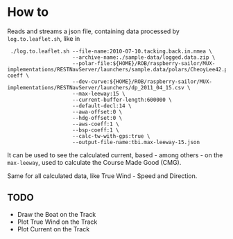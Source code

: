 # How to
Reads and streams a json file, containing data processed by `log.to.leaflet.sh`, like in
```
 ./log.to.leaflet.sh --file-name:2010-07-10.tacking.back.in.nmea \
                     --archive-name:./sample-data/logged.data.zip \
                     --polar-file:${HOME}/ROB/raspberry-sailor/MUX-implementations/RESTNavServer/launchers/sample.data/polars/CheoyLee42.polar-coeff \
                     --dev-curve:${HOME}/ROB/raspberry-sailor/MUX-implementations/RESTNavServer/launchers/dp_2011_04_15.csv \
                     --max-leeway:15 \
                     --current-buffer-length:600000 \
                     --default-decl:14 \
                     --awa-offset:0 \
                     --hdg-offset:0 \
                     --aws-coeff:1 \
                     --bsp-coeff:1 \
                     --calc-tw-with-gps:true \
                     --output-file-name:tbi.max-leeway-15.json
```

It can be used to see the calculated current, based - among others - on the `max-leeway`,
used to calculate the Course Made Good (CMG).

Same for all calculated data, like True Wind - Speed and Direction.


## TODO
- Draw the Boat on the Track
- Plot True Wind on the Track
- Plot Current on the Track

